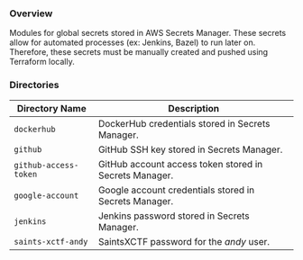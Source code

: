 ### Overview

Modules for global secrets stored in AWS Secrets Manager.  These secrets allow for automated processes 
(ex: Jenkins, Bazel) to run later on.  Therefore, these secrets must be manually created and pushed using 
Terraform locally.

### Directories

| Directory Name        | Description                                                                 |
|-----------------------|-----------------------------------------------------------------------------|
| `dockerhub`           | DockerHub credentials stored in Secrets Manager.                            |
| `github`              | GitHub SSH key stored in Secrets Manager.                                   |
| `github-access-token` | GitHub account access token stored in Secrets Manager.                      |
| `google-account`      | Google account credentials stored in Secrets Manager.                       |
| `jenkins`             | Jenkins password stored in Secrets Manager.                                 |
| `saints-xctf-andy`    | SaintsXCTF password for the *andy* user.                                    |